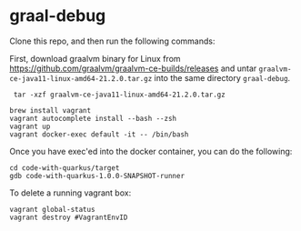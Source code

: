 # graal-debug

Clone this repo, and then run the following commands:

First, download graalvm binary for Linux from https://github.com/graalvm/graalvm-ce-builds/releases and untar `graalvm-ce-java11-linux-amd64-21.2.0.tar.gz` into the same directory `graal-debug`.

```
 tar -xzf graalvm-ce-java11-linux-amd64-21.2.0.tar.gz 
```

```
brew install vagrant
vagrant autocomplete install --bash --zsh
vagrant up
vagrant docker-exec default -it -- /bin/bash
```

Once you have exec'ed into the docker container, you can do the following:

```
cd code-with-quarkus/target
gdb code-with-quarkus-1.0.0-SNAPSHOT-runner
```

To delete a running vagrant box:

```
vagrant global-status
vagrant destroy #VagrantEnvID
```
